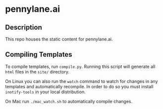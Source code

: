 # pennylane.ai

## Description

This repo houses the static content for pennylane.ai.

## Compiling Templates

To compile templates, run `compile.py`. Running this script will generate all `html` files in the `site/` directory.

On Linux you can also run the `watch` command to watch for changes in any templates and automatically
recompile. In order to do so you must install `inotify-tools` in your local distribution.

On Mac run `./mac_watch.sh` to automatically compile changes.
